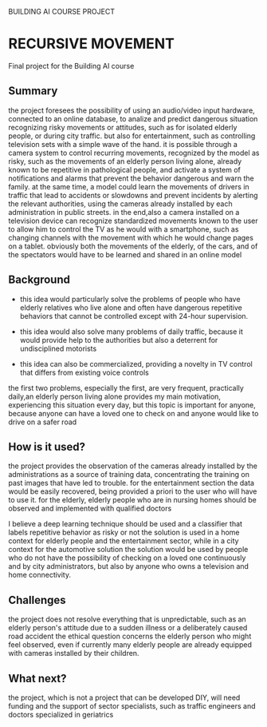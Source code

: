 BUILDING AI COURSE PROJECT

# RECURSIVE MOVEMENT

Final project for the Building AI course

## Summary
the project foresees the possibility of using an audio/video input hardware, connected to an online database, to analize and predict dangerous situation 
recognizing risky movements or attitudes, such as for isolated elderly people, or during city traffic. but also for entertainment, such as controlling television sets with a simple wave of the hand.
it is possible through a camera system to control recurring movements, recognized by the model as risky, such as the movements of an elderly person living alone, already known to be repetitive in pathological people, and activate a system of notifications and alarms that prevent the behavior dangerous and warn the family.
at the same time, a model could learn the movements of drivers in traffic that lead to accidents or slowdowns and prevent incidents by alerting the relevant authorities, using the cameras already installed by each administration in public streets.
in the end,also a camera installed on a television device can recognize standardized movements known to the user to allow him to control the TV as he would with a smartphone, such as changing channels with the movement with which he would change pages on a tablet.
obviously both the movements of the elderly, of the cars, and of the spectators would have to be learned and shared in an online model



## Background

* this idea would particularly solve the problems of people who have elderly relatives who live alone and often have dangerous repetitive behaviors that cannot be controlled except with 24-hour supervision.

* this idea would also solve many problems of daily traffic, because it would provide help to the authorities but also a deterrent for undisciplined motorists
* this idea can also be commercialized, providing a novelty in TV control that differs from existing voice controls


the first two problems, especially the first, are very frequent, practically daily,an elderly person living alone provides my main motivation, experiencing this situation every day, but this topic is important for anyone, because anyone can have a loved one to check on and anyone would like to drive on a safer road



## How is it used?
the project provides the observation of the cameras already installed by the administrations as a source of training data, concentrating the training on past images that have led to trouble. 
for the entertainment section the data would be easily recovered, being provided a priori to the user who will have to use it.
for the elderly, elderly people who are in nursing homes should be observed and implemented with qualified doctors

I believe a deep learning technique should be used and a classifier that labels repetitive behavior as risky or not
the solution is used in a home context for elderly people and the entertainment sector, while in a city context for the automotive solution
the solution would be used by people who do not have the possibility of checking on a loved one continuously and by city administrators, but also by anyone who owns a television and home connectivity.


## Challenges

the project does not resolve everything that is unpredictable, such as an elderly person's attitude due to a sudden illness or a deliberately caused road accident
the ethical question concerns the elderly person who might feel observed, even if currently many elderly people are already equipped with cameras installed by their children.

## What next?

the project, which is not a project that can be developed DIY, will need funding and the support of sector specialists, such as traffic engineers and doctors specialized in geriatrics



